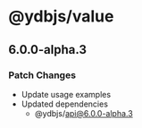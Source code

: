 # @ydbjs/value

## 6.0.0-alpha.3

### Patch Changes

- Update usage examples
- Updated dependencies
  - @ydbjs/api@6.0.0-alpha.3
